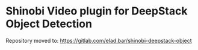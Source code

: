 # Shinobi Video plugin for DeepStack Object Detection

Repository moved to: https://gitlab.com/elad.bar/shinobi-deepstack-object
